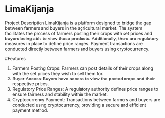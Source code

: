 # LimaKijanja
Project Description
LimaKijanja is a platform designed to bridge the gap between farmers and buyers in the agricultural market. 
The system facilitates the process of farmers posting their crops with set prices and buyers being able to view these products. 
Additionally, there are regulatory measures in place to define price ranges. Payment transactions are conducted directly between farmers and buyers using cryptocurrency.

#Features
 1. Farmers Posting Crops: Farmers can post details of their crops along with the set prices they wish to sell them for.
 2. Buyer Access: Buyers have access to view the posted crops and their respective prices.
 3. Regulatory Price Ranges: A regulatory authority defines price ranges to ensure fairness and stability within the market.
 4. Cryptocurrency Payment: Transactions between farmers and buyers are conducted using cryptocurrency, providing a secure and efficient payment method.
